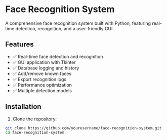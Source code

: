 # Face Recognition System

A comprehensive face recognition system built with Python, featuring real-time detection, recognition, and a user-friendly GUI.

## Features

- ✅ Real-time face detection and recognition
- ✅ GUI application with Tkinter
- ✅ Database logging and history
- ✅ Add/remove known faces
- ✅ Export recognition logs
- ✅ Performance optimization
- ✅ Multiple detection models

## Installation

1. Clone the repository:
```bash
git clone https://github.com/yourusername/face-recognition-system.git
cd face-recognition-system